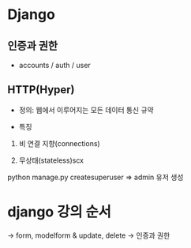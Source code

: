 # Django  <br>
## 인증과 권한

- accounts / auth / user


## HTTP(Hyper)  
- 정의: 웹에서 이루어지는 모든 데이터 통신 규약  

* 특징
1. 비 연결 지향(connections)

2. 무상태(stateless)scx 


python manage.py createsuperuser => admin 유저 생성


# django 강의 순서

  ->  form, modelform & update, delete  -> 인증과 권한
